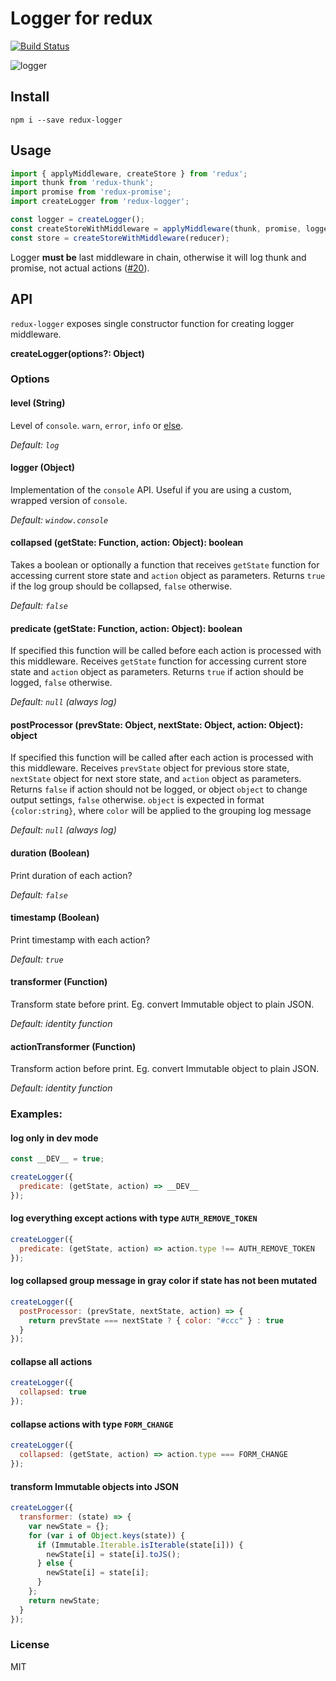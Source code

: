 # Logger for redux
[![Build Status](https://travis-ci.org/fcomb/redux-logger.svg?branch=master)](https://travis-ci.org/fcomb/redux-logger)

![logger](http://i.imgur.com/qhcz1OD.png)

## Install
`npm i --save redux-logger`

## Usage
```javascript
import { applyMiddleware, createStore } from 'redux';
import thunk from 'redux-thunk';
import promise from 'redux-promise';
import createLogger from 'redux-logger';

const logger = createLogger();
const createStoreWithMiddleware = applyMiddleware(thunk, promise, logger)(createStore);
const store = createStoreWithMiddleware(reducer);
```
Logger **must be** last middleware in chain, otherwise it will log thunk and promise, not actual actions ([#20](https://github.com/fcomb/redux-logger/issues/20)).

## API

`redux-logger` exposes single constructor function for creating logger middleware.  

__createLogger(options?: Object)__

### Options

#### __level (String)__
Level of `console`. `warn`, `error`, `info` or [else](https://developer.mozilla.org/en/docs/Web/API/console).

*Default: `log`*

#### __logger (Object)__
Implementation of the `console` API. Useful if you are using a custom, wrapped version of `console`.

*Default: `window.console`*

#### __collapsed (getState: Function, action: Object): boolean__
Takes a boolean or optionally a function that receives `getState` function for accessing current store state and `action` object as parameters. Returns `true` if the log group should be collapsed, `false` otherwise.

*Default: `false`*

#### __predicate (getState: Function, action: Object): boolean__
If specified this function will be called before each action is processed with this middleware.
Receives `getState` function for  accessing current store state and `action` object as parameters. Returns `true` if action should be logged, `false` otherwise.

*Default: `null` (always log)*

#### __postProcessor (prevState: Object, nextState: Object, action: Object): object__
If specified this function will be called after each action is processed with this middleware.
Receives `prevState` object for previous store state, `nextState` object for next store state, and `action` object as parameters. Returns `false` if action should not be logged, or object `object` to change output settings, `false` otherwise.
`object` is expected in format `{color:string}`, where `color` will be applied to the grouping log message

*Default: `null` (always log)*

#### __duration (Boolean)__
Print duration of each action?

*Default: `false`*

#### __timestamp (Boolean)__
Print timestamp with each action?

*Default: `true`*

#### __transformer (Function)__
Transform state before print. Eg. convert Immutable object to plain JSON.

*Default: identity function*

#### __actionTransformer (Function)__
Transform action before print. Eg. convert Immutable object to plain JSON.

*Default: identity function*

### Examples:
#### log only in dev mode
```javascript
const __DEV__ = true;

createLogger({
  predicate: (getState, action) => __DEV__
});
```

#### log everything except actions with type `AUTH_REMOVE_TOKEN`
```javascript
createLogger({
  predicate: (getState, action) => action.type !== AUTH_REMOVE_TOKEN
});
```

#### log collapsed group message in gray color if state has not been mutated
```javascript
createLogger({
  postProcessor: (prevState, nextState, action) => {
    return prevState === nextState ? { color: "#ccc" } : true
  }
});
```

#### collapse all actions
```javascript
createLogger({
  collapsed: true
});
```

#### collapse actions with type `FORM_CHANGE`
```javascript
createLogger({
  collapsed: (getState, action) => action.type === FORM_CHANGE
});
```

#### transform Immutable objects into JSON
```javascript
createLogger({
  transformer: (state) => {
    var newState = {};
    for (var i of Object.keys(state)) {
      if (Immutable.Iterable.isIterable(state[i])) {
        newState[i] = state[i].toJS();
      } else {
        newState[i] = state[i];
      }
    };
    return newState;
  }
});
```


### License
MIT
